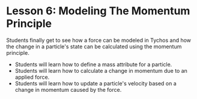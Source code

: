 # Lesson 6: Modeling The Momentum Principle

Students finally get to see how a force can be modeled in Tychos and how the change in a particle's state can be calculated using the momentum principle.

* Students will learn how to define a mass attribute for a particle.
* Students will learn how to calculate a change in momentum due to an applied force.
* Students will learn how to update a particle's velocity based on a change in momentum caused by the force.



